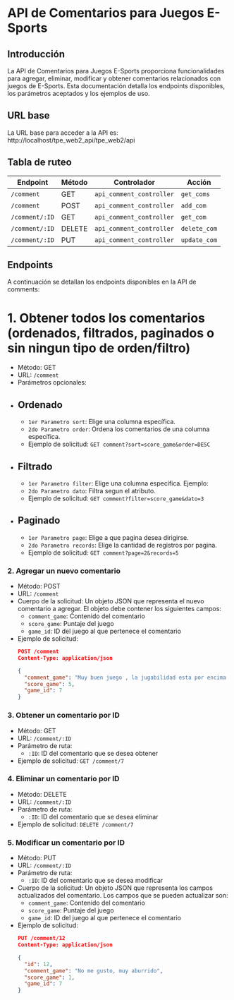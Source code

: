 # API de Comentarios para Juegos E-Sports

## Introducción
La API de Comentarios para Juegos E-Sports proporciona funcionalidades para agregar, eliminar, modificar y obtener comentarios relacionados con juegos de E-Sports. Esta documentación detalla los endpoints disponibles, los parámetros aceptados y los ejemplos de uso.

## URL base
La URL base para acceder a la API es: http://localhost/tpe_web2_api/tpe_web2/api

## Tabla de ruteo

| Endpoint                | Método | Controlador             | Acción       |
|-------------------------|--------|-------------------------|--------------|
| `/comment`              | GET    | `api_comment_controller` | `get_coms`   |
| `/comment`              | POST   | `api_comment_controller` | `add_com`    |
| `/comment/:ID`          | GET    | `api_comment_controller` | `get_com`    |
| `/comment/:ID`          | DELETE | `api_comment_controller` | `delete_com` |
| `/comment/:ID`          | PUT    | `api_comment_controller` | `update_com` |

## Endpoints
A continuación se detallan los endpoints disponibles en la API de comments:
# 1. Obtener todos los comentarios (ordenados, filtrados, paginados o sin ningun tipo de orden/filtro)
- Método: GET
- URL: `/comment`
- Parámetros opcionales:
- ## Ordenado
  - `1er Parametro sort`: Elige una columna específica.
  - `2do Parametro order`: Ordena los comentarios de una columna específica.
  - Ejemplo de solicitud: `GET comment?sort=score_game&order=DESC`
- ## Filtrado
  - `1er Parametro filter`: Elige una columna específica. Ejemplo:
  - `2do Parametro dato`: Filtra segun el atributo.
  - Ejemplo de solicitud: `GET comment?filter=score_game&dato=3`
- ## Paginado
  - `1er Parametro page`: Elige a que pagina desea dirigirse.
  - `2do Parametro records`: Elige la cantidad de registros por pagina.
  - Ejemplo de solicitud: `GET comment?page=2&records=5`

### 2. Agregar un nuevo comentario
- Método: POST
- URL: `/comment`
- Cuerpo de la solicitud: Un objeto JSON que representa el nuevo comentario a agregar. El objeto debe contener los siguientes campos:
  - `comment_game`: Contenido del comentario
  - `score_game`: Puntaje del juego
  - `game_id`: ID del juego al que pertenece el comentario
- Ejemplo de solicitud:
  ```json
  POST /comment
  Content-Type: application/json
  
  {
    "comment_game": "Muy buen juego , la jugabilidad esta por encima del call of duty, solo la ultima temporada de agua no me agrada mucho.",
    "score_game": 5,
    "game_id": 7
  }

### 3. Obtener un comentario por ID
- Método: GET
- URL: `/comment/:ID`
- Parámetro de ruta:
  - `:ID`: ID del comentario que se desea obtener
- Ejemplo de solicitud: `GET /comment/7`

### 4. Eliminar un comentario por ID
- Método: DELETE
- URL: `/comment/:ID`
- Parámetro de ruta:
  - `:ID`: ID del comentario que se desea eliminar
- Ejemplo de solicitud: `DELETE /comment/7`

### 5. Modificar un comentario por ID
- Método: PUT
- URL: `/comment/:ID`
- Parámetro de ruta:
  - `:ID`: ID del comentario que se desea modificar
- Cuerpo de la solicitud: Un objeto JSON que representa los campos actualizados del comentario. Los campos que se pueden actualizar son:
  - `comment_game`: Contenido del comentario
  - `score_game`: Puntaje del juego
  - `game_id`: ID del juego al que pertenece el comentario
- Ejemplo de solicitud:
  ```json
  PUT /comment/12
  Content-Type: application/json
  
  {
    "id": 12,
    "comment_game": "No me gusto, muy aburrido",
    "score_game": 1,
    "game_id": 7
  }
